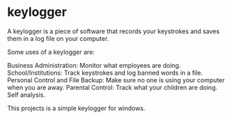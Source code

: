 # keylogger
A keylogger is a piece of software that records your keystrokes and saves them in a log file on your computer.

Some uses of a keylogger are:

Business Administration: Monitor what employees are doing.
School/Institutions: Track keystrokes and log banned words in a file.
Personal Control and File Backup: Make sure no one is using your computer when you are away.
Parental Control: Track what your children are doing.
Self analysis.

This projects is a simple keylogger for windows.
